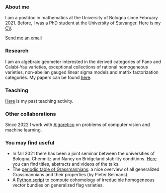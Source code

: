 
### About me

I am a postdoc in mathematics at the University of Bologna since February 2021. Before, I was a PhD student at the University of Stavanger. Here is [my CV](https://marcorampazzo.github.io/CV_Jan_2023.pdf).

[Send me an email](mailto:marco.rampazzo3@unibo.it)

### Research

I am an algebraic geometer interested in the derived categories of Fano and Calabi-Yau varieties, exceptional collections of rational homogeneous varieties, non-abelian gauged linear sigma models and matrix factorization categories. My papers can be found [here](https://marcorampazzo.github.io/papers).

### Teaching

[Here](https://marcorampazzo.github.io/CV_Jan_2023.pdf) is my past teaching activity.

### Other collaborations
Since 2022 I work with [Algoretico](https://www.algoretico.it) on problems of computer vision and machine learning.

### You may find useful

* In fall 2021 there has been a joint seminar between the universities of Bologna, Chemnitz and Nancy on Bridgeland stability conditions. [Here](https://marcorampazzo.github.io/bridgeland) you can find titles, abstracts and videos of the talks.
* The [periodic table of Grassmannians](https://www.grassmannian.info): a nice overview of all generalized Grassmannians and their properties (by Pieter Belmans).
* A [Python script](https://github.com/marcorampazzo/bott-theorem) to compute cohomology of irreducible homogeneous vector bundles on generalized flag varieties.
